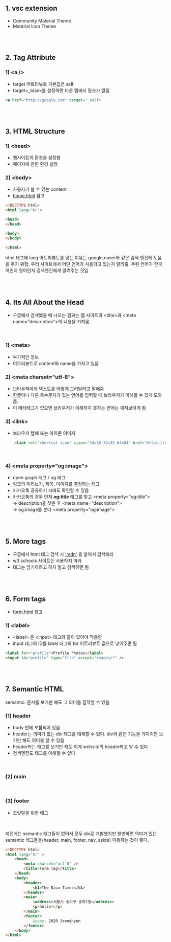 ## 1. vsc extension

- Community Material Theme
- Material Icon Theme

<br><br>

## 2. Tag Attribute

### 1) \<a \/\>

- target 어트리뷰트 기본값은 self
- target=\_blank를 설정하면 다른 탭에서 링크가 열림

```HTML
<a href="http://google.com" target="_self>
```

<br><br>

## 3. HTML Structure

### 1) \<head\>

- 웹사이트의 환경을 설정함
- 페이지에 관한 환경 설정

### 2) \<body\>

- 사용자가 볼 수 있는 content
- [home.html](./home.html) 참고

```HTML
<!DOCTYPE html>
<html lang="kr">

<head>
</head>

<body>
</body>

</html>
```

html 태그에 lang 어트리뷰트를 넣는 이유는 google,naver와 같은 검색 엔진에 도움을 주기 위함. 우리 사이트에서 어떤 언어가 사용되고 있는지 알려줌. 주된 언어가 한국어인지 영어인지 검색엔진에게 알려주는 것임

<br><br>

## 4. Its All About the Head

- 구글에서 검색했을 때 나오는 결과는 웹 사이트의 \<title\>과 \<meta name="description"\>의 내용을 가져옴

<br>

### 1) \<meta\>

- 부가적인 정보
- 어트리뷰트로 content와 name을 가지고 있음

### 2) \<meta charset="utf-8">

- 브라우저에게 텍스트를 어떻게 그려달라고 말해줌
- 한글이나 다른 특수문자가 있는 언어를 입력할 때 브라우저가 이해할 수 있게 도와 줌.
- 이 메타태그가 없으면 브라우저가 이해하지 못하는 언어는 깨져보이게 됨

### 3) \<link\>

- 브라우저 탭에 뜨는 아이콘 이미지

```HTML
    <link rel="shortcut icon" sizes="16x16 32x32 64x64" href="https://nomadcoders.co/m.png"/>

```

<br>

### 4) \<meta property="og:image"\>

- open graph 태그 / og 태그
- 링크의 미리보기, 제목, 이미지를 결정하는 태그
- 카카오톡 공유하기 시에도 확인할 수 있음
- 카카오톡의 경우 먼저 **og:title** 태그를 찾고 \<meta property="og:title"\>  
  -> description을 찾은 후 \<meta name="description"\>  
  -> og:image를 본다 \<meta property="og:image"\>

<br><br>

## 5. More tags

- 구글에서 html 태그 검색 시 ['mdn'](https://developer.mozilla.org/ko/docs/Web/HTML/Element) 을 붙여서 검색해라
- w3 schools 사이트는 사용하지 마라
- 태그는 암기하려고 하지 말고 검색하면 됨

<br><br>

## 6. Form tags

- [form.html](./form.html) 참고

### 1) \<label\>

- \<label\> 은 \<input\> 태그와 같이 있어야 작용함
- input 태그의 ID를 label 태그의 for 어트리뷰트 값으로 넣어주면 됨

```HTML
<label for="profile">Profile Photos</label>
<input id="profile" type="file" accept="images/*" />

```

<br><br>

## 7. Semantic HTML

semantic: 문서를 보기만 해도 그 의미를 짐작할 수 있음

### (1) header

- body 안에 포함되어 있음
- header는 의미가 없는 div 태그를 대체할 수 있다. div와 같은 기능을 가지지만 보기만 해도 의미를 알 수 있음
- header라는 태그를 보기만 해도 이게 website의 header라고 알 수 있다
- 검색엔진도 태그를 이해할 수 있다

<br>

### (2) main

<br>

### (3) footer

- 꼬릿말을 위한 태그

<br>

예전에는 semantic 태그들이 없어서 모두 div로 개발했지만 웬만하면 의미가 있는 semantic 태그들을(header, main, footer, nav, aside) 이용하는 것이 좋다.

```HTML
<!DOCTYPE html>
<html lang="kr" >
    <head>
        <meta charset="utf-8" />
        <title>Form Tag</title>
    </head>
    <body>
        <header>
            <h1>The Nico Times</h1>
        </header>
        <main>
            <address>서울시 송파구 송파1동</address>
            <p>hello!</p>
        </main>
        <footer>
            &copy; 2020 Jeonghyun
        </footer>
    </body>
</html>
```
